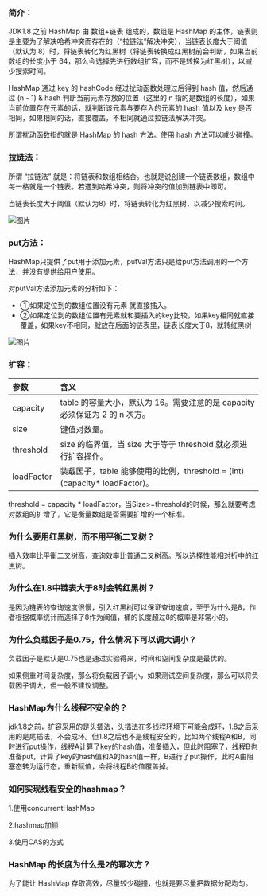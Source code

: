 ### 简介：

JDK1.8 之前 HashMap 由 数组+链表 组成的，数组是 HashMap 的主体，链表则是主要为了解决哈希冲突而存在的（“拉链法”解决冲突），当链表长度大于阈值（默认为 8）时，将链表转化为红黑树（将链表转换成红黑树前会判断，如果当前数组的长度小于 64，那么会选择先进行数组扩容，而不是转换为红黑树），以减少搜索时间。

HashMap 通过 key 的 hashCode 经过扰动函数处理过后得到 hash 值，然后通过 (n - 1) & hash 判断当前元素存放的位置（这里的 n 指的是数组的长度），如果当前位置存在元素的话，就判断该元素与要存入的元素的 hash 值以及 key 是否相同，如果相同的话，直接覆盖，不相同就通过拉链法解决冲突。

所谓扰动函数指的就是 HashMap 的 hash 方法。使用 hash 方法可以减少碰撞。

### 拉链法：

所谓 “拉链法” 就是：将链表和数组相结合。也就是说创建一个链表数组，数组中每一格就是一个链表。若遇到哈希冲突，则将冲突的值加到链表中即可。

当链表长度大于阈值（默认为8）时，将链表转化为红黑树，以减少搜索时间。

![图片](https://uploader.shimo.im/f/u1zt1iAu9mwQJHNO.png!thumbnail)

### put方法：

HashMap只提供了put用于添加元素，putVal方法只是给put方法调用的一个方法，并没有提供给用户使用。

对putVal方法添加元素的分析如下：

* ①如果定位到的数组位置没有元素 就直接插入。
* ②如果定位到的数组位置有元素就和要插入的key比较，如果key相同就直接覆盖，如果key不相同，就放在后面的链表里，链表长度大于8，就转红黑树

![图片](https://uploader.shimo.im/f/3pfwNbfyIMoPW1Tp.png!thumbnail)

### 扩容：

| 参数   | 含义   | 
|:----|:----|
| capacity   | table 的容量大小，默认为 16。需要注意的是 capacity 必须保证为 2 的 n 次方。   | 
| size   | 键值对数量。   | 
| threshold   | size 的临界值，当 size 大于等于 threshold 就必须进行扩容操作。   | 
| loadFactor   | 装载因子，table 能够使用的比例，threshold = (int)(capacity* loadFactor)。   | 

threshold = capacity * loadFactor，当Size>=threshold的时候，那么就要考虑对数组的扩增了，它是衡量数组是否需要扩增的一个标准。

### 为什么要用红黑树，而不用平衡二叉树？

插入效率比平衡二叉树高，查询效率比普通二叉树高。所以选择性能相对折中的红黑树。

### 为什么在1.8中链表大于8时会转红黑树？

是因为链表的查询速度很慢，引入红黑树可以保证查询速度，至于为什么是8，作者根据概率统计而选择了8作为阀值，桶的长度超过8的概率是非常小的。

### 为什么负载因子是0.75，什么情况下可以调大调小？

负载因子是默认是0.75也是通过实验得来，时间和空间复杂度是最优的。

如果侧重时间复杂度，那么将负载因子调小，如果测试空间复杂度，那么可以将负载因子调大，但一般不建议调整。

### HashMap为什么线程不安全的？

jdk1.8之前，扩容采用的是头插法，头插法在多线程环境下可能会成环，1.8之后采用的是尾插法，不会成环。但1.8之后也不是线程安全的，比如两个线程A和B，同时进行put操作，线程A计算了key的hash值，准备插入，但此时阻塞了，线程B也准备put，计算了key的hash值和A的hash值一样，B进行了put操作，此时A由阻塞态转为运行态，重新赋值，会将线程B的值覆盖掉。

### 如何实现线程安全的hashmap？

1.使用concurrentHashMap

2.hashmap加锁

3.使用CAS的方式

### HashMap 的长度为什么是2的幂次方？

为了能让 HashMap 存取高效，尽量较少碰撞，也就是要尽量把数据分配均匀。

